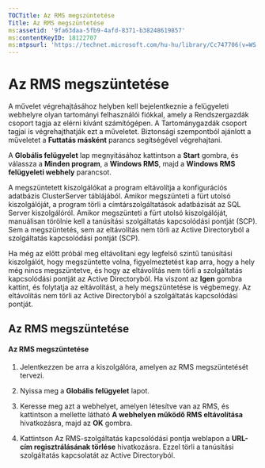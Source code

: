 ```yaml
---
TOCTitle: Az RMS megszüntetése
Title: Az RMS megszüntetése
ms:assetid: '9fa63daa-5fb9-4afd-8371-b38248619857'
ms:contentKeyID: 18122707
ms:mtpsurl: 'https://technet.microsoft.com/hu-hu/library/Cc747706(v=WS.10)'
---
```


Az RMS megszüntetése
====================

A művelet végrehajtásához helyben kell bejelentkeznie a felügyeleti webhelyre olyan tartományi felhasználói fiókkal, amely a Rendszergazdák csoport tagja az elérni kívánt számítógépen. A Tartománygazdák csoport tagjai is végrehajthatják ezt a műveletet. Biztonsági szempontból ajánlott a műveletet a **Futtatás másként** parancs segítségével végrehajtani.

A **Globális felügyelet** lap megnyitásához kattintson a **Start** gombra, és válassza a **Minden program**, a **Windows RMS**, majd a **Windows RMS felügyeleti webhely** parancsot.

A megszüntetett kiszolgálókat a program eltávolítja a konfigurációs adatbázis ClusterServer táblájából. Amikor megszünteti a fürt utolsó kiszolgálóját, a program törli a címtárszolgáltatások adatbázisát az SQL Server kiszolgálóról. Amikor megszünteti a fürt utolsó kiszolgálóját, manuálisan törölnie kell a tanúsítási szolgáltatás kapcsolódási pontját (SCP). Sem a megszüntetés, sem az eltávolítás nem törli az Active Directoryból a szolgáltatás kapcsolódási pontját (SCP).

Ha még az előtt próbál meg eltávolítani egy legfelső szintű tanúsítási kiszolgálót, hogy megszüntette volna, figyelmeztetést kap arra, hogy a hely még nincs megszüntetve, és hogy az eltávolítás nem törli a szolgáltatás kapcsolódási pontját az Active Directoryból. Ha viszont az **Igen** gombra kattint, és folytatja az eltávolítást, a hely megszüntetése is végbemegy. Az eltávolítás nem törli az Active Directoryból a szolgáltatás kapcsolódási pontját.

Az RMS megszüntetése
--------------------

#### Az RMS megszüntetése

1.  Jelentkezzen be arra a kiszolgálóra, amelyen az RMS megszüntetését tervezi.

2.  Nyissa meg a **Globális felügyelet** lapot.

3.  Keresse meg azt a webhelyet, amelyen létesítve van az RMS, és kattintson a mellette látható **A webhelyen működő RMS eltávolítása** hivatkozásra, majd az **OK** gombra.

4.  Kattintson Az RMS-szolgáltatás kapcsolódási pontja weblapon a **URL-cím regisztrálásának törlése** hivatkozásra. Ezzel törli a tanúsítási szolgáltatás kapcsolatát az Active Directoryból.
